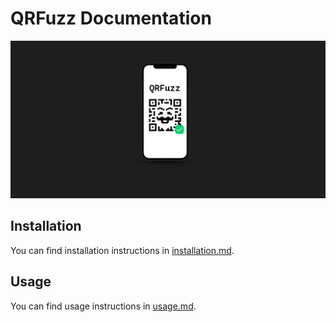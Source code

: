 # QRFuzz Documentation

![QRFuzz banner](images/qrfuzz-banner.png)

## Installation

You can find installation instructions in [installation.md](installation.md).

## Usage

You can find usage instructions in [usage.md](installation.md).
